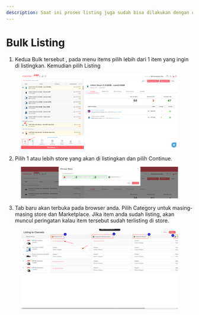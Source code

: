 ```yaml
---
description: Saat ini proses listing juga sudah bisa dilakukan dengan cara Bulk.
---
```


# Bulk Listing

1. Kedua Bulk tersebut , pada menu items pilih lebih dari 1 item yang ingin di listingkan. Kemudian pilih Listing

<figure><img src="../../.gitbook/assets/tnc.png" alt=""><figcaption></figcaption></figure>

2. Pilih 1 atau lebih store yang akan di listingkan dan pilih Continue.

<figure><img src="../../.gitbook/assets/fds (1).png" alt=""><figcaption></figcaption></figure>

3. Tab baru akan terbuka pada browser anda. Pilih Category untuk masing-masing store dan Marketplace. Jika item anda sudah listing, akan muncul peringatan kalau item tersebut sudah terlisting di store.

<figure><img src="../../.gitbook/assets/pij (1).png" alt=""><figcaption></figcaption></figure>
